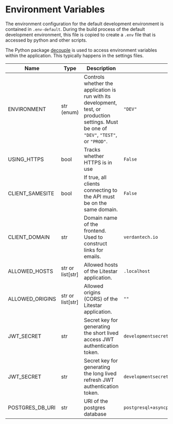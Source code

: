 # Environment Variables

The environment configuration for the default development environment is contained in `.env-default`. During the build process of the default development environment, this file is copied to create a `.env` file that is accessed by python and other scripts.

The Python package [decouple](https://pypi.org/project/python-decouple/) is used to access environment variables within the application. This typically happens in the settings files.


| Name | Type | Description | Default |
| -------- | ------- | ------- | ------- |
| ENVIRONMENT | str (enum) | Controls whether the application is run with its development, test, or production settings. Must be one of `"DEV"`, `"TEST"`, or `"PROD"`. | `"DEV"` |
| USING_HTTPS | bool | Tracks whether HTTPS is in use | `False` |
| CLIENT_SAMESITE | bool | If true, all clients connecting to the API must be on the same domain. | `False` |
| CLIENT_DOMAIN | str | Domain name of the frontend. Used to construct links for emails.  | `verdantech.io` |
| ALLOWED_HOSTS | str or list[str] | Allowed hosts of the Litestar application.  | `.localhost` |
| ALLOWED_ORIGINS | str or list[str] | Allowed origins (CORS) of the Litestar application.  | `""` |
| JWT_SECRET | str | Secret key for generating the short lived access JWT authentication token.  | `developmentsecret123` |
| JWT_SECRET | str | Secret key for generating the long lived refresh JWT authentication token.  | `developmentsecret456` |
| POSTGRES_DB_URI | str | URI of the postgres database | `postgresql+asyncpg://verdantech_db:xkrytusefhrerifuthrh@postgres:5432/dev_db` |
